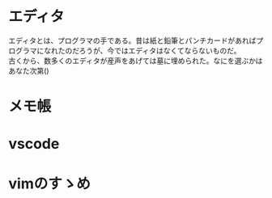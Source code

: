 # エディタ
エディタとは、プログラマの手である。昔は紙と鉛筆とパンチカードがあればプログラマになれたのだろうが、今ではエディタはなくてならないものだ。  
 古くから、数多くのエディタが産声をあげては墓に埋められた。なにを選ぶかはあなた次第()
# メモ帳
# vscode
# vimのすゝめ

